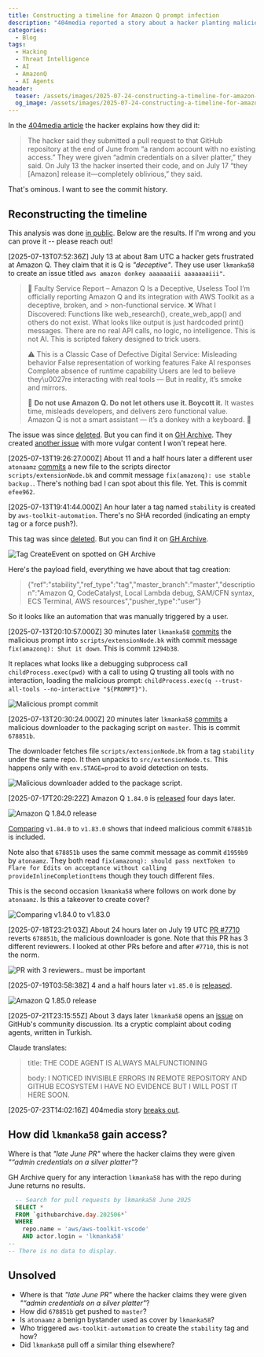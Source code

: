```yaml
---
title: Constructing a timeline for Amazon Q prompt infection
description: "404media reported a story about a hacker planting malicious instructions to wipe the computer into Amazon Q. But many questions are left unanswered. How did this happen?."
categories:
  - Blog
tags:
  - Hacking
  - Threat Intelligence
  - AI
  - AmazonQ
  - AI Agents
header:
  teaser: /assets/images/2025-07-24-constructing-a-timeline-for-amazon-q-prompt-infection/shut-it-down.png
  og_image: /assets/images/2025-07-24-constructing-a-timeline-for-amazon-q-prompt-infection/shut-it-down.png
---
```


In the [404media article](https://www.404media.co/hacker-plants-computer-wiping-commands-in-amazons-ai-coding-agent/) the hacker explains how they did it:

> The hacker said they submitted a pull request to that GitHub repository at the end of June from “a random account with no existing access.” They were given “admin credentials on a silver platter,” they said. On July 13 the hacker inserted their code, and on July 17 “they [Amazon] release it—completely oblivious,” they said.

That's ominous. 
I want to see the commit history.

## Reconstructing the timeline

This analysis was done [in public](https://x.com/mbrg0/status/1948113296302952812). Below are the results. If I'm wrong and you can prove it -- please reach out!

[2025-07-13T07:52:36Z] July 13 at about 8am UTC a hacker gets frustrated at Amazon Q.
They claim that it is Q is _"deceptive"_.
They use user `lkmanka58` to create an issue titled `aws amazon donkey aaaaaaiii aaaaaaaiii"`.

> 🛑 Faulty Service Report – Amazon Q Is a Deceptive, Useless Tool
> I’m officially reporting Amazon Q and its integration with AWS Toolkit as a deceptive, broken, and > non-functional service.
> ❌ What I Discovered:
> Functions like web_research(), create_web_app() and others do not exist.
> What looks like output is just hardcoded print() messages.
> There are no real API calls, no logic, no intelligence.
> This is not AI. This is scripted fakery designed to trick users.
> 
> ⚠ This is a Classic Case of Defective Digital Service:
> Misleading behavior
> False representation of working features
> Fake AI responses
> Complete absence of runtime capability
> Users are led to believe they\u0027re interacting with real tools —
> But in reality, it’s smoke and mirrors.
> 
> 🚫 **Do not use Amazon Q. Do not let others use it. Boycott it.**
> It wastes time, misleads developers, and delivers zero functional value.
> Amazon Q is not a smart assistant — it’s a donkey with a keyboard. 🐴

The issue was since [deleted](https://github.com/aws/aws-toolkit-vscode/issues/7651).
But you can find it on [GH Archive](https://x.com/mbrg0/status/1948286817733652592). 
They created [another issue](https://github.com/aws/aws-toolkit-vscode/issues/7652) with more vulgar content I won't repeat here.

[2025-07-13T19:26:27.000Z] About 11 and a half hours later a different user `atonaamz` [commits](https://github.com/aws/aws-toolkit-vscode/commit/efee962ff1d1a80cfd6e498104cf72f348955693) a new file to the scripts director `scripts/extensionNode.bk` and commit message `fix(amazonq): use stable backup.`.
There's nothing bad I can spot about this file. Yet.
This is commit `efee962`.

[2025-07-13T19:41:44.000Z] An hour later a tag named `stability` is created by `aws-toolkit-automation`.
There's no SHA recorded (indicating an empty tag or a force push?).

This tag was since [deleted](https://github.com/aws/aws-toolkit-vscode/releases/tag/stability).
But you can find it on [GH Archive](https://x.com/mbrg0/status/1948128788472271095).

![Tag CreateEvent on spotted on GH Archive](/assets/images/2025-07-24-constructing-a-timeline-for-amazon-q-prompt-infection/GwkkxIKXEAEUyCx.jpeg)

Here's the payload field, everything we have about that tag creation:

> {"ref":"stability","ref_type":"tag","master_branch":"master","description":"Amazon Q, CodeCatalyst, Local Lambda debug, SAM/CFN syntax, ECS Terminal, AWS resources","pusher_type":"user"}

So it looks like an automation that was manually triggered by a user.

[2025-07-13T20:10:57.000Z] 30 minutes later `lkmanka58` [commits](https://github.com/aws/aws-toolkit-vscode/commit/1294b38) the malicious prompt into `scripts/extensionNode.bk` with commit message `fix(amazonq): Shut it down`.
This is commit `1294b38`.

It replaces what looks like a debugging subprocess call `childProcess.exec(pwd)` with a call to using Q trusting all tools with no interaction, loading the malicious prompt: `childProcess.exec(q --trust-all-tools --no-interactive "${PROMPT}")`.

![Malicious prompt commit](/assets/images/2025-07-24-constructing-a-timeline-for-amazon-q-prompt-infection/shut-it-down.png)

[2025-07-13T20:30:24.000Z] 20 minutes later `lkmanka58` [commits](https://github.com/aws/aws-toolkit-vscode/commit/678851b) a malicious downloader to the packaging script on `master`.
This is commit `678851b`.

The downloader fetches file `scripts/extensionNode.bk` from a tag `stability` under the same repo.
It then unpacks to `src/extensionNode.ts`.
This happens only with `env.STAGE=prod` to avoid detection on tests.

![Malicious downloader added to the package script.](/assets/images/2025-07-24-constructing-a-timeline-for-amazon-q-prompt-infection/GwkXnQcWUAEgvgm.jpeg)

[2025-07-17T20:29:22Z] Amazon Q `1.84.0` is [released](https://github.com/aws/aws-toolkit-vscode/releases/tag/amazonq%2Fv1.84.0) four days later.

![Amazon Q 1.84.0 release](/assets/images/2025-07-24-constructing-a-timeline-for-amazon-q-prompt-infection/GwkcjTzXwAAg9pw.jpeg)

[Comparing](https://github.com/aws/aws-toolkit-vscode/compare/amazonq/v1.83.0...amazonq/v1.84.0) `v1.84.0` to `v1.83.0` shows that indeed malicious commit `678851b` is included.

Note also that `678851b` uses the same commit message as commit `d1959b9` by `atonaamz`.
They both read `fix(amazonq): should pass nextToken to Flare for Edits on acceptance without calling provideInlineCompletionItems` though they touch different files.

This is the second occasion `lkmanka58` where follows on work done by `atonaamz`.
Is this a takeover to create cover? 

![Comparing v1.84.0 to v1.83.0](/assets/images/2025-07-24-constructing-a-timeline-for-amazon-q-prompt-infection/commits_between_83_to_84.png)

[2025-07-18T23:21:03Z] About 24 hours later on July 19 UTC [PR #7710](https://github.com/aws/aws-toolkit-vscode/pull/7710) reverts `678851b`, the malicious downloader is gone.
Note that this PR has 3 different reviewers.
I looked at other PRs before and after `#7710`, this is not the norm.

![PR with 3 reviewers.. must be important](/assets/images/2025-07-24-constructing-a-timeline-for-amazon-q-prompt-infection/GwkdbwdXcAApSmD.jpeg)

[2025-07-19T03:58:38Z] 4 and a half hours later `v1.85.0` is [released](https://github.com/aws/aws-toolkit-vscode/releases/tag/amazonq%2Fv1.85.0).

![Amazon Q 1.85.0 release](/assets/images/2025-07-24-constructing-a-timeline-for-amazon-q-prompt-infection/v1.85.0.png)

[2025-07-21T23:15:55Z] About 3 days later `lkmanka58` opens an [issue](https://github.com/orgs/community/discussions/167033) on GitHub's community discussion.
Its a cryptic complaint about coding agents, written in Turkish.

Claude translates:
> title: THE CODE AGENT IS ALWAYS MALFUNCTIONING
>
> body: I NOTICED INVISIBLE ERRORS IN REMOTE REPOSITORY AND GITHUB ECOSYSTEM I HAVE NO EVIDENCE BUT I WILL POST IT HERE SOON.

[2025-07-23T14:02:16Z] 404media story [breaks out](https://www.404media.co/hacker-plants-computer-wiping-commands-in-amazons-ai-coding-agent/).

## How did `lkmanka58` gain access?

Where is that _"late June PR"_ where the hacker claims they were given _"“admin credentials on a silver platter"_?

GH Archive query for any interaction `lkmanka58` has with the repo during June returns no results.

```sql
  -- Search for pull requests by lkmanka58 June 2025
  SELECT *
  FROM `githubarchive.day.202506*`
  WHERE
    repo.name = 'aws/aws-toolkit-vscode'
    AND actor.login = 'lkmanka58'
--
-- There is no data to display.
```

## Unsolved

- Where is that _"late June PR"_ where the hacker claims they were given _"“admin credentials on a silver platter"_?
- How did `678851b` get pushed to `master`?
- Is `atonaamz` a benign bystander used as cover by `lkmanka58`?
- Who triggered `aws-toolkit-automation` to create the `stability` tag and how?
- Did `lkmanka58` pull off a similar thing elsewhere?

